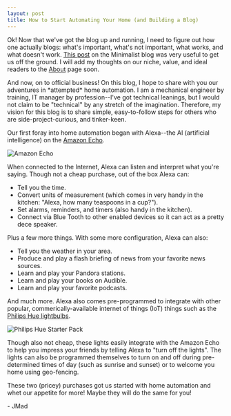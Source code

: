 ```yaml
---
layout: post
title: How to Start Automating Your Home (and Building a Blog)
---
```

Ok! Now that we've got the blog up and running, I need to figure out how one actually blogs: what's important, what's not important, what works, and what doesn't work. [This post](http://www.theminimalists.com/blog) on the Minimalist blog was very useful to get us off the ground. I will add my thoughts on our niche, value, and ideal readers to the [About](http://madjenjen.github.io/about) page soon. 

And now, on to official business! On this blog, I hope to share with you our adventures in \*attempted\* home automation. I am a mechanical engineer by training, IT manager by profession--I've got technical leanings, but I would not claim to be "technical" by any stretch of the imagination. Therefore, my vision for this blog is to share simple, easy-to-follow steps for others who are side-project-curious, and tinker-keen.

Our first foray into home automation began with Alexa--the AI (artificial intelligence) on the [Amazon Echo](http://www.amazon.com/Amazon-SK705DI-Echo/dp/B00X4WHP5E).

![Amazon Echo](http://ecx.images-amazon.com/images/I/51XeN2UYoyL._SL1000_.jpg)

When connected to the Internet, Alexa can listen and interpret what you're saying. Though not a cheap purchase, out of the box Alexa can:

* Tell you the time.
* Convert units of measurement (which comes in very handy in the kitchen: "Alexa, how many teaspoons in a cup?").
* Set alarms, reminders, and timers (also handy in the kitchen).
* Connect via Blue Tooth to other enabled devices so it can act as a pretty dece speaker.

Plus a few more things. With some more configuration, Alexa can also:

* Tell you the weather in your area.
* Produce and play a flash briefing of news from your favorite news sources.
* Learn and play your Pandora stations.
* Learn and play your books on Audible.
* Learn and play your favorite podcasts.

And much more. Alexa also comes pre-programmed to integrate with other popular, commerically-available internet of things (IoT) things such as the [Philips Hue lightbulbs](http://www.amazon.com/gp/product/B00A4EUUO8?psc=1&redirect=true&ref_=oh_aui_search_detailpage).

![Philips Hue Starter Pack](http://ecx.images-amazon.com/images/I/51c0TJpNkwL._SL1000_.jpg)

Though also not cheap, these lights easily integrate with the Amazon Echo to help you impress your friends by telling Alexa to "turn off the lights". The lights can also be programmed themselves to turn on and off during pre-determined times of day (such as sunrise and sunset) or to welcome you home using geo-fencing.

These two (pricey) purchases got us started with home automation and whet our appetite for more! Maybe they will do the same for you!

\- JMad